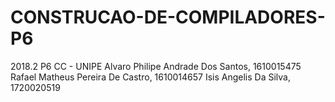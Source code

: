 # CONSTRUCAO-DE-COMPILADORES-P6

2018.2 P6 CC - UNIPE
Alvaro Philipe Andrade Dos Santos, 1610015475
Rafael Matheus Pereira De Castro, 1610014657
Isis Angelis Da Silva, 1720020519
